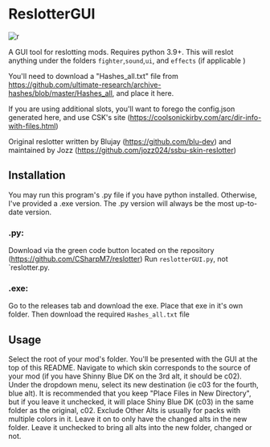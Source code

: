 # ReslotterGUI

![r](https://imgur.com/haexBFf.png)

A GUI tool for reslotting mods. Requires python 3.9+. This will reslot anything under the folders `fighter`,`sound`,`ui`, and `effects` (if applicable )

You'll need to download a "Hashes_all.txt" file from https://github.com/ultimate-research/archive-hashes/blob/master/Hashes_all, and place it here.

If you are using additional slots, you'll want to forego the config.json generated here, and use CSK's site (https://coolsonickirby.com/arc/dir-info-with-files.html)

Original reslotter written by Blujay (https://github.com/blu-dev) and maintained by Jozz (https://github.com/jozz024/ssbu-skin-reslotter)

## Installation

You may run this program's .py file if you have python installed. Otherwise, I've provided a .exe version. The .py version will always be the most up-to-date version.

### .py: 
Download via the green code button located on the repository (https://github.com/CSharpM7/reslotter) Run `reslotterGUI.py`, not `reslotter.py.
### .exe:
Go to the releases tab and download the exe. Place that exe in it's own folder. Then download the required `Hashes_all.txt` file

## Usage

Select the root of your mod's folder. You'll be presented with the GUI at the top of this README. Navigate to which skin corresponds to the source of your mod (if you have Shinny Blue DK on the 3rd alt, it should be c02). Under the dropdown menu, select its new destination (ie c03 for the fourth, blue alt). It is recommended that you keep "Place Files in New Directory", but if you leave it unchecked, it will place Shiny Blue DK (c03) in the same folder as the original, c02. Exclude Other Alts is usually for packs with multiple colors in it. Leave it on to only have the changed alts in the new folder. Leave it unchecked to bring all alts into the new folder, changed or not.
